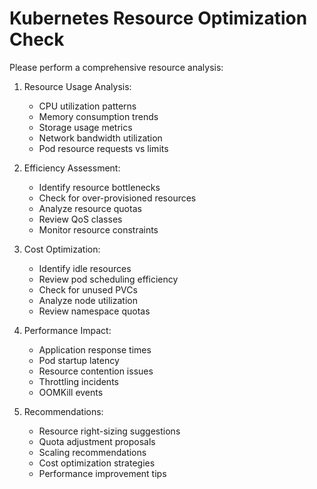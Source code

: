 # Kubernetes Resource Optimization Check

Please perform a comprehensive resource analysis:

1. Resource Usage Analysis:
   - CPU utilization patterns
   - Memory consumption trends
   - Storage usage metrics
   - Network bandwidth utilization
   - Pod resource requests vs limits

2. Efficiency Assessment:
   - Identify resource bottlenecks
   - Check for over-provisioned resources
   - Analyze resource quotas
   - Review QoS classes
   - Monitor resource constraints

3. Cost Optimization:
   - Identify idle resources
   - Review pod scheduling efficiency
   - Check for unused PVCs
   - Analyze node utilization
   - Review namespace quotas

4. Performance Impact:
   - Application response times
   - Pod startup latency
   - Resource contention issues
   - Throttling incidents
   - OOMKill events

5. Recommendations:
   - Resource right-sizing suggestions
   - Quota adjustment proposals
   - Scaling recommendations
   - Cost optimization strategies
   - Performance improvement tips 
